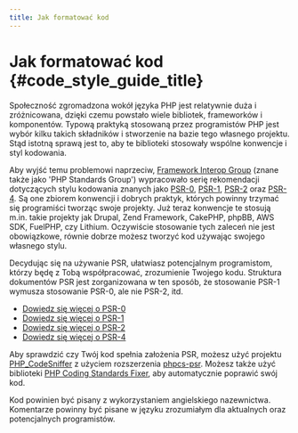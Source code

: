```yaml
---
title: Jak formatować kod
---
```


# Jak formatować kod {#code_style_guide_title}

Społeczność zgromadzona wokół języka PHP jest relatywnie duża i zróżnicowana, dzięki czemu powstało wiele bibliotek,
frameworków i komponentów. Typową praktyką stosowaną przez programistów PHP jest wybór kilku takich składników i
stworzenie na bazie tego własnego projektu. Stąd istotną sprawą jest to, aby te biblioteki stosowały wspólne konwencje
i styl kodowania.

Aby wyjść temu problemowi naprzeciw, [Framework Interop Group][fig] (znane także jako 'PHP Standards Group')
wypracowało serię rekomendacji dotyczących stylu kodowania znanych jako [PSR-0][psr0], [PSR-1][psr1], [PSR-2][psr2]
oraz [PSR-4][psr4]. Są one zbiorem konwencji i dobrych praktyk, których powinny trzymać się programiści tworząc swoje
projekty. Już teraz konwencje te stosują m.in. takie projekty jak Drupal, Zend Framework, CakePHP, phpBB, AWS SDK,
FuelPHP, czy Lithium. Oczywiście stosowanie tych zaleceń nie jest obowiązkowe, równie dobrze możesz tworzyć kod
używając swojego własnego stylu.

Decydując się na używanie PSR, ułatwiasz potencjalnym programistom, którzy będę z Tobą współpracować, zrozumienie
Twojego kodu. Struktura dokumentów PSR jest zorganizowana w ten sposób, że stosowanie PSR-1 wymusza stosowanie PSR-0,
ale nie PSR-2, itd.

* [Dowiedz się więcej o PSR-0][psr0]
* [Dowiedz się więcej o PSR-1][psr1]
* [Dowiedz się więcej o PSR-2][psr2]
* [Dowiedz się więcej o PSR-4][psr4]

Aby sprawdzić czy Twój kod spełnia założenia PSR, możesz użyć projektu [PHP_CodeSniffer][phpcs] z użyciem rozszerzenia
[phpcs-psr][phpcs-psr]. Możesz także użyć biblioteki [PHP Coding Standards Fixer][phpcsfixer], aby automatycznie
poprawić swój kod.

Kod powinien być pisany z wykorzystaniem angielskiego nazewnictwa. Komentarze powinny być pisane w języku zrozumiałym
dla aktualnych oraz potencjalnych programistów.

[fig]: http://www.php-fig.org/
[psr0]: https://github.com/php-fig/fig-standards/blob/master/accepted/PSR-0.md
[psr1]: https://github.com/php-fig/fig-standards/blob/master/accepted/PSR-1-basic-coding-standard.md
[psr2]: https://github.com/php-fig/fig-standards/blob/master/accepted/PSR-2-coding-style-guide.md
[psr4]: https://github.com/php-fig/fig-standards/blob/master/accepted/PSR-4-autoloader.md
[phpcs]: http://pear.php.net/package/PHP_CodeSniffer/
[phpcs-psr]: https://github.com/klaussilveira/phpcs-psr
[phpcsfixer]: http://cs.sensiolabs.org/
